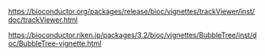https://bioconductor.org/packages/release/bioc/vignettes/trackViewer/inst/doc/trackViewer.html

https://bioconductor.riken.jp/packages/3.2/bioc/vignettes/BubbleTree/inst/doc/BubbleTree-vignette.html

